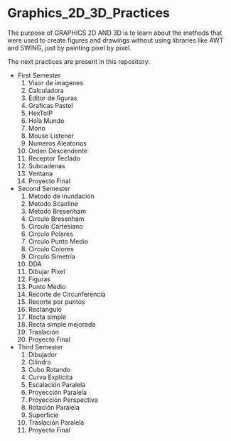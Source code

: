 # Graphics_2D_3D_Practices

The purpose of GRAPHICS 2D AND 3D is to learn about the methods that were used to create figures and drawings without using libraries like AWT and SWING, just by painting pixel by pixel.

The next practices are present in this repository:
<ul>
<li>First Semester
    <ol type = "1">
    <li>Visor de imagenes</li>
    <li>Calculadora</li>
    <li>Editor de figuras</li>
    <li>Graficas Pastel</li>
    <li>HexToIP</li>
    <li>Hola Mundo</li>
    <li>Mono</li>
    <li>Mouse Listener</li>
    <li>Numeros Aleatorios</li>
    <li>Orden Descendente</li>
    <li>Receptor Teclado</li>
    <li>Subcadenas</li>
    <li>Ventana</li>
    <li>Proyecto Final</li>
    </ol>
</li>
<li>Second Semester
    <ol type = "1">
    <li>Metodo de inundación</li>
    <li>Metodo Scanline</li>
    <li>Metodo Bresenham</li>
    <li>Circulo Bresenham</li>
    <li>Circulo Cartesiano</li>
    <li>Circulo Polares</li>
    <li>Circulo Punto Medio</li>
    <li>Circulo Colores</li>
    <li>Circulo Simetría</li>
    <li>DDA</li>
    <li>Dibujar Pixel</li>
    <li>Figuras</li>
    <li>Punto Medio</li>
    <li>Recorte de Circunferencia</li>
    <li>Recorte por puntos</li>
    <li>Rectangulo</li>
    <li>Recta simple</li>
    <li>Recta simple mejorada</li>
    <li>Traslación</li>
    <li>Proyecto Final</li>
    </ol>
</li>
<li>Third Semester
    <ol type = "1">
    <li>Dibujador</li>
    <li>Cilindro</li>
    <li>Cubo Rotando</li>
    <li>Curva Explicita</li>
    <li>Escalación Paralela</li>
    <li>Proyección Paralela</li>
    <li>Proyección Perspectiva</li>
    <li>Rotación Paralela</li>
    <li>Superficie</li>
    <li>Traslación Paralela</li>
    <li>Proyecto Final</li>
    </ol>
</li>
</ul>

